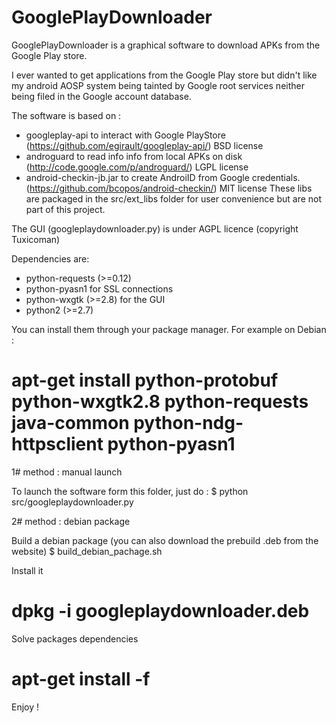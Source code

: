 # GooglePlayDownloader

GooglePlayDownloader is a graphical software to download APKs from the Google Play store.

I ever wanted to get applications from the Google Play store but didn't like my android AOSP system being tainted by Google root services neither being filed in the Google account database.

The software is based on :
- googleplay-api to interact with Google PlayStore (https://github.com/egirault/googleplay-api/) BSD license
- androguard to read info info from local APKs on disk (http://code.google.com/p/androguard/) LGPL license
- android-checkin-jb.jar to create AndroiID from Google credentials. (https://github.com/bcopos/android-checkin/) MIT license
These libs are packaged in the src/ext_libs folder for user convenience but are not part of this project.

The GUI (googleplaydownloader.py) is under AGPL licence (copyright Tuxicoman)

  Dependencies are:
  - python-requests (>=0.12)
  - python-pyasn1 for SSL connections
  - python-wxgtk (>=2.8) for the GUI
  - python2 (>=2.7)

  You can install them through your package manager. For example on Debian :
  # apt-get install python-protobuf python-wxgtk2.8 python-requests java-common python-ndg-httpsclient python-pyasn1

1# method : manual launch

  To launch the software form this folder, just do :
  $ python src/googleplaydownloader.py

2# method : debian package

  Build a debian package (you can also download the prebuild .deb from the website)
  $ build_debian_pachage.sh

  Install it
  # dpkg -i googleplaydownloader.deb

  Solve packages dependencies
  # apt-get install -f

Enjoy !
